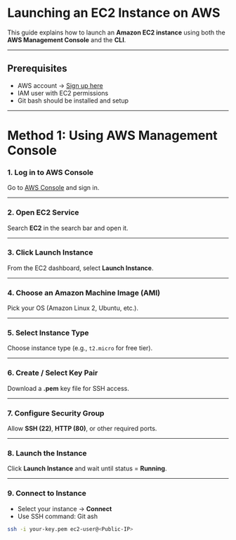 # Launching an EC2 Instance on AWS 

This guide explains how to launch an **Amazon EC2 instance** using both the **AWS Management Console** and the **CLI**.  

---

## Prerequisites
- AWS account → [Sign up here](https://aws.amazon.com/)  
- IAM user with EC2 permissions  
- Git bash should be installed and setup

---

# Method 1: Using AWS Management Console  

### 1. Log in to AWS Console  
Go to [AWS Console](https://aws.amazon.com/console/) and sign in.  

---

### 2. Open EC2 Service  
Search **EC2** in the search bar and open it.  

---

### 3. Click **Launch Instance**  
From the EC2 dashboard, select **Launch Instance**.  

---

### 4. Choose an Amazon Machine Image (AMI)  
Pick your OS (Amazon Linux 2, Ubuntu, etc.).  

---

### 5. Select Instance Type  
Choose instance type (e.g., `t2.micro` for free tier).  

---

### 6. Create / Select Key Pair  
Download a **.pem** key file for SSH access.  

---

### 7. Configure Security Group  
Allow **SSH (22)**, **HTTP (80)**, or other required ports.  

---

### 8. Launch the Instance  
Click **Launch Instance** and wait until status = **Running**.  

---

### 9. Connect to Instance  
- Select your instance → **Connect**  
- Use SSH command: Git ash 
```bash
ssh -i your-key.pem ec2-user@<Public-IP>
